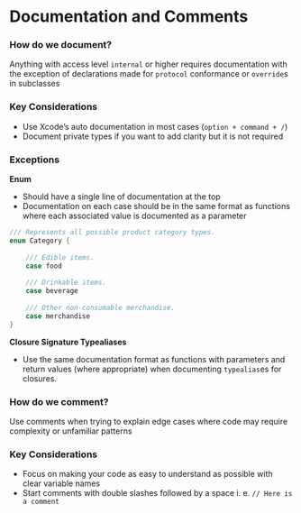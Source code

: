 # Documentation and Comments
### How do we document?
Anything with access level `internal` or higher requires documentation with the exception of declarations made for `protocol` conformance or `override`s in subclasses

### Key Considerations
* Use Xcode’s auto documentation in most cases (`option + command + /`)
* Document private types if you want to add clarity but it is not required

### Exceptions 

**Enum**
* Should have a single line of documentation at the top
* Documentation on each case should be in the same format as functions where each associated value is documented as a parameter

```swift
/// Represents all possible product category types.
enum Category {
    
    /// Edible items.
    case food
    
    /// Drinkable items.
    case beverage
    
    /// Other non-consumable merchandise.
    case merchandise
}
```
	
**Closure Signature Typealiases**
* Use the same documentation format as functions with parameters and return values (where appropriate) when documenting `typealias`es for closures.

### How do we comment?
Use comments when trying to explain edge cases where code may require complexity or unfamiliar patterns

### Key Considerations
* Focus on making your code as easy to understand as possible with clear variable names
* Start comments with double slashes followed by a space i. e. `// Here is a comment`
